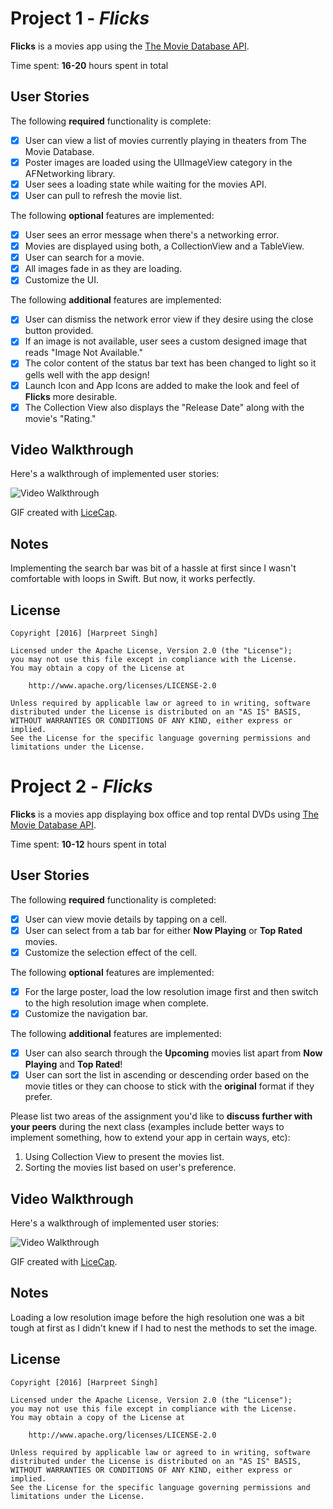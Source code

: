# Project 1 - *Flicks*

**Flicks** is a movies app using the [The Movie Database API](http://docs.themoviedb.apiary.io/#).

Time spent: **16-20** hours spent in total

## User Stories

The following **required** functionality is complete:

- [x] User can view a list of movies currently playing in theaters from The Movie Database.
- [x] Poster images are loaded using the UIImageView category in the AFNetworking library.
- [x] User sees a loading state while waiting for the movies API.
- [x] User can pull to refresh the movie list.

The following **optional** features are implemented:

- [x] User sees an error message when there's a networking error.
- [x] Movies are displayed using both, a CollectionView and a TableView.
- [x] User can search for a movie.
- [x] All images fade in as they are loading.
- [x] Customize the UI.

The following **additional** features are implemented:

- [x] User can dismiss the network error view if they desire using the close button provided.
- [x] If an image is not available, user sees a custom designed image that reads "Image Not Available."
- [x] The color content of the status bar text has been changed to light so it gells well with the app design!
- [x] Launch Icon and App Icons are added to make the look and feel of **Flicks** more desirable.
- [x] The Collection View also displays the "Release Date" along with the movie's "Rating."

## Video Walkthrough 

Here's a walkthrough of implemented user stories:

<img src= 'http://i.imgur.com/Dpaya5h.gif' title='Video Walkthrough' width='' alt='Video Walkthrough' />

GIF created with [LiceCap](http://www.cockos.com/licecap/).

## Notes

Implementing the search bar was bit of a hassle at first since I wasn't comfortable with loops in Swift. But now, it works perfectly.

## License

    Copyright [2016] [Harpreet Singh]

    Licensed under the Apache License, Version 2.0 (the "License");
    you may not use this file except in compliance with the License.
    You may obtain a copy of the License at

        http://www.apache.org/licenses/LICENSE-2.0

    Unless required by applicable law or agreed to in writing, software
    distributed under the License is distributed on an "AS IS" BASIS,
    WITHOUT WARRANTIES OR CONDITIONS OF ANY KIND, either express or implied.
    See the License for the specific language governing permissions and
    limitations under the License.
    
# Project 2 - *Flicks*

**Flicks** is a movies app displaying box office and top rental DVDs using [The Movie Database API](http://docs.themoviedb.apiary.io/#).

Time spent: **10-12** hours spent in total

## User Stories

The following **required** functionality is completed:

- [x] User can view movie details by tapping on a cell.
- [x] User can select from a tab bar for either **Now Playing** or **Top Rated** movies.
- [x] Customize the selection effect of the cell.

The following **optional** features are implemented:

- [x] For the large poster, load the low resolution image first and then switch to the high resolution image when complete.
- [x] Customize the navigation bar.

The following **additional** features are implemented:

- [x] User can also search through the **Upcoming** movies list apart from **Now Playing** and **Top Rated**!
- [x] User can sort the list in ascending or descending order based on the movie titles or they can choose to stick with the **original** format if they prefer.

Please list two areas of the assignment you'd like to **discuss further with your peers** during the next class (examples include better ways to implement something, how to extend your app in certain ways, etc):

1. Using Collection View to present the movies list.
2. Sorting the movies list based on user's preference.

## Video Walkthrough 

Here's a walkthrough of implemented user stories:

<img src='https://github.com/hshssingh4/Flicks/blob/master/Flicks%202.gif' title='Video Walkthrough' width='' alt='Video Walkthrough' />

GIF created with [LiceCap](http://www.cockos.com/licecap/).

## Notes

Loading a low resolution image before the high resolution one was a bit tough at first as I didn't knew if I had to nest the methods to set the image.

## License

    Copyright [2016] [Harpreet Singh]

    Licensed under the Apache License, Version 2.0 (the "License");
    you may not use this file except in compliance with the License.
    You may obtain a copy of the License at

        http://www.apache.org/licenses/LICENSE-2.0

    Unless required by applicable law or agreed to in writing, software
    distributed under the License is distributed on an "AS IS" BASIS,
    WITHOUT WARRANTIES OR CONDITIONS OF ANY KIND, either express or implied.
    See the License for the specific language governing permissions and
    limitations under the License.
